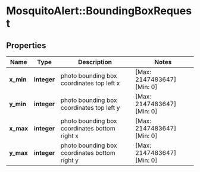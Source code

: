 # MosquitoAlert::BoundingBoxRequest


## Properties
Name | Type | Description | Notes
------------ | ------------- | ------------- | -------------
**x_min** | **integer** | photo bounding box coordinates top left x | [Max: 2147483647] [Min: 0] 
**y_min** | **integer** | photo bounding box coordinates top left y | [Max: 2147483647] [Min: 0] 
**x_max** | **integer** | photo bounding box coordinates bottom right x | [Max: 2147483647] [Min: 0] 
**y_max** | **integer** | photo bounding box coordinates bottom right y | [Max: 2147483647] [Min: 0] 


